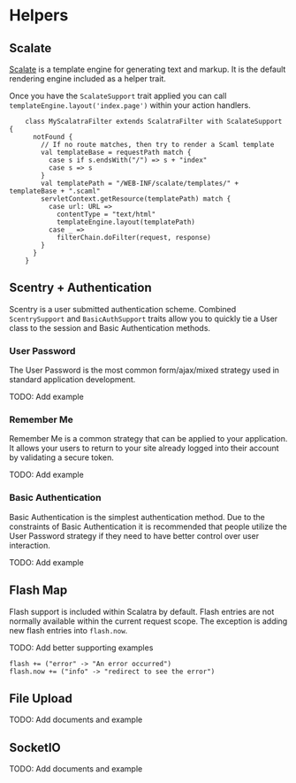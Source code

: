 Helpers
=======

Scalate
-------

[Scalate](http://scalate.fusesource.org/) is a template engine for 
generating text and markup. It is the default rendering engine included
as a helper trait.

Once you have the `ScalateSupport` trait applied you can call 
`templateEngine.layout('index.page')` within your action handlers.

	    class MyScalatraFilter extends ScalatraFilter with ScalateSupport {
		  notFound {
		    // If no route matches, then try to render a Scaml template
		    val templateBase = requestPath match {
		      case s if s.endsWith("/") => s + "index"
		      case s => s
		    }
		    val templatePath = "/WEB-INF/scalate/templates/" + templateBase + ".scaml"
		    servletContext.getResource(templatePath) match {
		      case url: URL => 
		        contentType = "text/html"
		        templateEngine.layout(templatePath)
		      case _ => 
		        filterChain.doFilter(request, response)
		    } 
		  }
	    }

Scentry + Authentication
------------------------

Scentry is a user submitted authentication scheme. Combined 
`ScentrySupport` and `BasicAuthSupport` traits allow you to quickly tie a
User class to the session and Basic Authentication methods.

### User Password

The User Password is the most common form/ajax/mixed strategy used in 
standard application development. 

TODO: Add example

### Remember Me

Remember Me is a common strategy that can be applied to your application.
It allows your users to return to your site already logged into their 
account by validating a secure token.


TODO: Add example

### Basic Authentication

Basic Authentication is the simplest authentication method. Due to the 
constraints of Basic Authentication it is recommended that people utilize
the User Password strategy if they need to have better control over user
interaction.

TODO: Add example




Flash Map
---------

Flash support is included within Scalatra by default. Flash entries are not
normally available within the current request scope. The exception is adding
new flash entries into `flash.now`.


TODO: Add better supporting examples

	flash += ("error" -> "An error occurred")
	flash.now += ("info" -> "redirect to see the error")


File Upload
-----------

TODO: Add documents and example	

SocketIO
--------

TODO: Add documents and example
